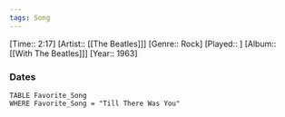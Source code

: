 ```yaml
---
tags: Song  
---
```

[Time:: 2:17]
[Artist:: [[The Beatles]]]
[Genre:: Rock]
[Played:: ]
[Album:: [[With The Beatles]]]
[Year:: 1963]
### Dates
````dataview
TABLE Favorite_Song
WHERE Favorite_Song = "Till There Was You"
````